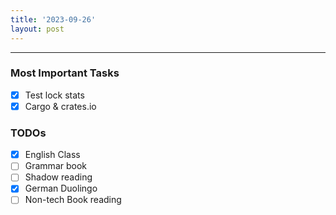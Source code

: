 ```yaml
---
title: '2023-09-26'
layout: post
---
```


---

### Most Important Tasks

- [x] Test lock stats
- [x] Cargo & crates.io

### TODOs

- [x] English Class
- [ ] Grammar book
- [ ] Shadow reading
- [x] German Duolingo
- [ ] Non-tech Book reading
